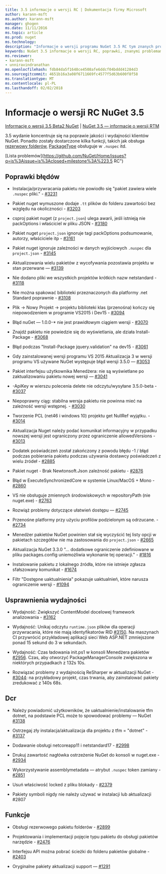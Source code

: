 ```yaml
---
title: 3.5 informacje o wersji RC | Dokumentacja firmy Microsoft
author: karann-msft
ms.author: karann-msft
manager: ghogen
ms.date: 11/11/2016
ms.topic: article
ms.prod: nuget
ms.technology: 
description: "Informacje o wersji programu NuGet 3.5 RC tym znanych problemów, poprawki, dodatkowe funkcje i dcr."
keywords: NuGet 3.5 informacje o wersji RC, poprawki, znanymi problemami, nowe funkcje, dcr
ms.reviewer:
- karann-msft
- unniravindranathan
ms.openlocfilehash: fdb84da5f1648ce4508afe6ddcf04bddd41284d3
ms.sourcegitcommit: 4651b16a3a08f6711669fc4577f5d63b600f8f58
ms.translationtype: MT
ms.contentlocale: pl-PL
ms.lasthandoff: 02/02/2018
---
```

# <a name="nuget-35-rc-release-notes"></a>Informacje o wersji RC NuGet 3.5

[Informacje o wersji 3.5 Beta2 NuGet](../release-notes/nuget-3.5-Beta2.md) | [NuGet 3.5 — informacje o wersji RTM](../release-notes/nuget-3.5-RTM.md)

3.5 wydanie koncentruje się na poprawie jakości i wydajności klientów NuGet. Ponadto zostały dostarczone kilka funkcji, takich jak obsługa [rezerwowy folderów](https://github.com/NuGet/Home/issues/2899), [PackageType](https://github.com/NuGet/Home/issues/2476) obsługuje w `.nuspec` itd.

[Lista problemów](https://github.com/NuGet/Home/issues?q=is%3Aissue+is%3Aclosed+milestone%3A%223.5 RC")

## <a name="bug-fixes"></a>Poprawki błędów

* Instalacja/przywracania pakietu nie powiodło się "pakiet zawiera wiele `.nuspec` pliki." - [#3231](https://github.com/NuGet/Home/issues/3231)

* Pakiet nuget wymuszone dodaje `.tt` plików do folderu zawartości bez względu na okoliczności - [#3203](https://github.com/NuGet/Home/issues/3203)

* csproj pakiet nuget (z `project.json`) ulega awarii, jeśli istnieją nie packOptions i właściciel w pliku JSON - [#3180](https://github.com/NuGet/Home/issues/3180)

* Pakiet nuget `project.json` ignoruje tagi packOptions podsumowanie, autorzy, właściciele itp - [#3161](https://github.com/NuGet/Home/issues/3161)

* Pakiet nuget ignoruje zależności w danych wyjściowych `.nuspec` dla `project.json`  -  [#3145](https://github.com/NuGet/Home/issues/3145)

* Aktualizowania wielu pakietów z wycofywania pozostawia projektu w stan przerwane — [#3139](https://github.com/NuGet/Home/issues/3139)

* Nie dodano pliki we wszystkich projektów krótkich nazw netstandard - [#3118](https://github.com/NuGet/Home/issues/3118)

* Nie można spakować biblioteki przeznaczonych dla platformy .net Standard poprawnie - [#3108](https://github.com/NuGet/Home/issues/3108)

* Plik -> Nowy Projekt -> projektu biblioteki klas (przenośna) kończy się niepowodzeniem w programie VS2015 i Dev15 - [#3094](https://github.com/NuGet/Home/issues/3094)

* Błąd nuGet — 1.0.0-* nie jest prawidłowym ciągiem wersji - [#3070](https://github.com/NuGet/Home/issues/3070)

* Znajdź pakietu nie powiedzie się do wyświetlania, ale działa Install-Package - [#3068](https://github.com/NuGet/Home/issues/3068)

* Błąd podczas "Install-Package jquery.validation" na dev15 - [#3061](https://github.com/NuGet/Home/issues/3061)

* Gdy zainstalowanej wersji programu VS 2015 Aktualizacja 3 w wersji programu VS używane NuGet występuje błąd wersji 3.5.0 — [#3053](https://github.com/NuGet/Home/issues/3053)

* Pakiet interfejsu użytkownika Menedżera: nie są wyświetlane po zaktualizowaniu pakietu nowej wersji — [#3041](https://github.com/NuGet/Home/issues/3041)

* -ApiKey w wierszu polecenia delete nie odczytu/wysyłane 3.5.0-beta - [#3037](https://github.com/NuGet/Home/issues/3037)

* Niepoprawny ciąg: stabilna wersja pakietu nie powinna mieć na zależność wersji wstępnej. - [#3030](https://github.com/NuGet/Home/issues/3030)

* Tworzenie PCL (net46 i windows 10) projektu get NullRef wyjątku. - [#3014](https://github.com/NuGet/Home/issues/3014)

* Aktualizacja Nuget należy podać komunikat informacyjny w przypadku nowszej wersji jest ograniczony przez ograniczenie allowedVersions - [#3013](https://github.com/NuGet/Home/issues/3013)

* Dodatek poświadczeń został zakończony z powodu błędu -1 / błąd podczas pobierania pakietu podczas używania dostawcy poświadczeń z wielu źródeł - [#2885](https://github.com/NuGet/Home/issues/2885)

* Pakiet nuget - Brak Newtonsoft.Json zależność pakietu - [#2876](https://github.com/NuGet/Home/issues/2876)

* Błąd w ExecuteSynchronizedCore w systemie Linux/MacOS + Mono - [#2860](https://github.com/NuGet/Home/issues/2860)

* VS nie obsługuje zmiennych środowiskowych w repositoryPath (nie nuget.exe) - [#2763](https://github.com/NuGet/Home/issues/2763)

* Rozwiąż problemy dotyczące ułatwień dostępu — [#2745](https://github.com/NuGet/Home/issues/2745)

* Przenośne platformy przy użyciu profilów podzielonym są odrzucane. - [#2734](https://github.com/NuGet/Home/issues/2734)

* Menedżer pakietów NuGet powinien stał się wyczyścić tej listy opcji w pakietach szczegółów nie ma zastosowania do `project.json`  -  [#2665](https://github.com/NuGet/Home/issues/2665)

* Aktualizacja NuGet 3.3.0 "... dodatkowe ograniczenie zdefiniowane w pliku packages.config uniemożliwia wykonanie tej operacji." - [#1816](https://github.com/NuGet/Home/issues/1816)

* Instalowanie pakietu z lokalnego źródła, które nie istnieje zgłasza sfałszowany komunikat - [#1674](https://github.com/NuGet/Home/issues/1674)

* Filtr "Dostępne uaktualnienia" pokazuje uaktualnień, które narusza ograniczenie wersji - [#1094](https://github.com/NuGet/Home/issues/1094)

## <a name="performance-improvements"></a>Usprawnienia wydajności

* Wydajność: Zwiększyć ContentModel docelowej framework analizowania - [#3162](https://github.com/NuGet/Home/issues/3162)

* Wydajność: Unikaj odczytu `runtime.json` plików dla operacji przywracania, które nie mają identyfikatorów RID [#3150](https://github.com/NuGet/Home/issues/3150). Na maszynach CI przywrócić przykładowej aplikacji sieci Web ASP.NET zmniejszone ponad 15 sekund do 3 w sekundach.

* Wydajność: Czas ładowania init.ps1 w konsoli Menedżera pakietów [#2956](https://github.com/NuGet/Home/issues/2956). Czas, aby otworzyć PackageManagerConsole zwiększona w niektórych przypadkach z 132s 10s.

* Rozwiązać problemy z wydajnością ReSharper w aktualizacji NuGet - [#3044](https://github.com/NuGet/Home/issues/3044): na przykładowy projekt, czas trwania, aby zainstalować pakiety zredukować z 140s 68s.

## <a name="dcrs"></a>Dcr

* Należy powiadomić użytkowników, że uaktualnienie/instalowanie tfm dotnet, na podstawie PCL może to spowodować problemy — NuGet [#3138](https://github.com/NuGet/Home/issues/3138)

* Ostrzegaj zły instalacja/aktualizacja dla projektu z tfm = "dotnet" - [#3137](https://github.com/NuGet/Home/issues/3137)

* Dodawanie obsługi netcoreapp11 i netstandard17 - [#2998](https://github.com/NuGet/Home/issues/2998)

* Drukuj zawartość nagłówka ostrzeżenie NuGet do konsoli w nuget.exe - [#2934](https://github.com/NuGet/Home/issues/2934)

* Wykorzystywanie assemblymetadata — atrybut `.nuspec` token zamiany - [#2851](https://github.com/NuGet/Home/issues/2851)

* Usuń właściwość locked z pliku blokady - [#2379](https://github.com/NuGet/Home/issues/2379)

* Pakiety symboli nigdy nie należy używać w instalacji lub aktualizacji #2807

## <a name="features"></a>Funkcje

* Obsługi rezerwowego pakietu folderów - [#2899](https://github.com/NuGet/Home/issues/2899)

* Projektowania i implementacji pojęcie typu pakietu do obsługi pakietów narzędzie - [#2476](https://github.com/NuGet/Home/issues/2476)

* Interfejsu API można pobrać ścieżki do folderu pakietów globalne - [#2403](https://github.com/NuGet/Home/issues/2403)

* Oryginalne pakiety aktualizacji support — [#1291](https://github.com/NuGet/Home/issues/1291)
